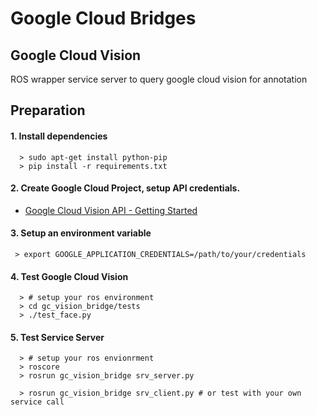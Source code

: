 # Google Cloud Bridges


## Google Cloud Vision

ROS wrapper service server to query google cloud vision for annotation

## Preparation

#### 1. Install dependencies

```
  > sudo apt-get install python-pip
  > pip install -r requirements.txt
```

#### 2. Create Google Cloud Project, setup API credentials.

* [Google Cloud Vision API - Getting Started](https://cloud.google.com/vision/docs/getting-started)

#### 3. Setup an environment variable 

```
 > export GOOGLE_APPLICATION_CREDENTIALS=/path/to/your/credentials 
```

#### 4. Test Google Cloud Vision

```
  > # setup your ros environment
  > cd gc_vision_bridge/tests 
  > ./test_face.py
```

#### 5. Test Service Server

```
  > # setup your ros envionrment
  > roscore
  > rosrun gc_vision_bridge srv_server.py
  
  > rosrun gc_vision_bridge srv_client.py # or test with your own service call 
```
